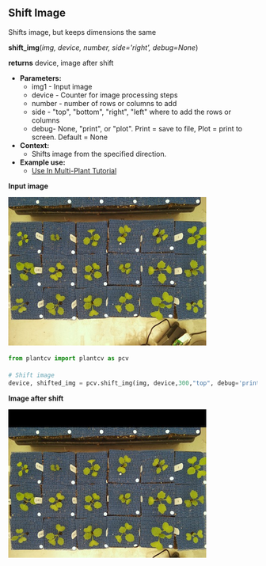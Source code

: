 ## Shift Image

Shifts image, but keeps dimensions the same

**shift_img**(*img, device, number, side='right', debug=None*)

**returns** device, image after shift

- **Parameters:**
    - img1 - Input image
    - device - Counter for image processing steps
    - number - number of rows or columns to add
    - side - "top", "bottom", "right", "left" where to add the rows or columns
    - debug- None, "print", or "plot". Print = save to file, Plot = print to screen. Default = None
- **Context:**
    - Shifts image from the specified direction.
- **Example use:**
    - [Use In Multi-Plant Tutorial](multi-plant_tutorial.md)
    
**Input image**

![Screenshot](img/documentation_images/shift/36_whitebalance.jpg)

```python
from plantcv import plantcv as pcv

# Shift image
device, shifted_img = pcv.shift_img(img, device,300,"top", debug='print')
```

**Image after shift**

![Screenshot](img/documentation_images/shift/37_shifted.jpg)
